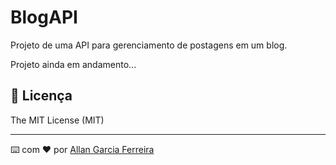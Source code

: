# BlogAPI

Projeto de uma API para gerenciamento de postagens em um blog.

Projeto ainda em andamento...

## 📄 Licença

The MIT License (MIT)

---
⌨️ com ❤️ por [Allan Garcia Ferreira](https://github.com/allan201gf) 